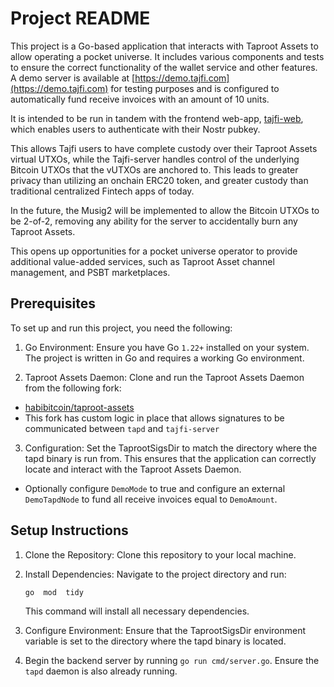 
# Project README

This project is a Go-based application that interacts with Taproot Assets to allow operating a pocket universe. It includes various components and tests to ensure the correct functionality of the wallet service and other features. A demo server is available at [https://demo.tajfi.com](https://demo.tajfi.com) for testing purposes and is configured to automatically fund receive invoices with an amount of 10 units.

It is intended to be run in tandem with the frontend web-app, [tajfi-web](https://github.com/topether21/tajfi-web), which enables users to authenticate with their Nostr pubkey.

This allows Tajfi users to have complete custody over their Taproot Assets virtual UTXOs, while the Tajfi-server handles control of the underlying Bitcoin UTXOs that the vUTXOs are anchored to. This leads to greater privacy than utilizing an onchain ERC20 token, and greater custody than traditional centralized Fintech apps of today.

In the future, the Musig2 will be implemented to allow the Bitcoin UTXOs to be 2-of-2, removing any ability for the server to accidentally burn any Taproot Assets.

This opens up opportunities for a pocket universe operator to provide additional value-added services, such as Taproot Asset channel management, and PSBT marketplaces.

## Prerequisites

To set up and run this project, you need the following:

1. Go Environment: Ensure you have Go `1.22+` installed on your system. The project is written in Go and requires a working Go environment.

2. Taproot Assets Daemon: Clone and run the Taproot Assets Daemon from the following fork:

-   [habibitcoin/taproot-assets](https://github.com/habibitcoin/taproot-assets/tree/tajfi-fork)
-  This fork has custom logic in place that allows signatures to be communicated between `tapd` and `tajfi-server`

3. Configuration: Set the TaprootSigsDir to match the directory where the  tapd binary is run from. This ensures that the application can correctly locate and interact with the Taproot Assets Daemon.

- Optionally configure `DemoMode` to true and configure an external `DemoTapdNode` to fund all receive invoices equal to `DemoAmount`.

## Setup Instructions

1.  Clone the Repository: Clone this repository to your local machine.

2. Install Dependencies: Navigate to the project directory and run:

	`go  mod  tidy`

	This command will install all necessary dependencies.

3.  Configure Environment: Ensure that the  TaprootSigsDir environment variable is set to the directory where the  tapd binary is located.
4. Begin the backend server by running `go run cmd/server.go`. Ensure the `tapd` daemon is also already running.
